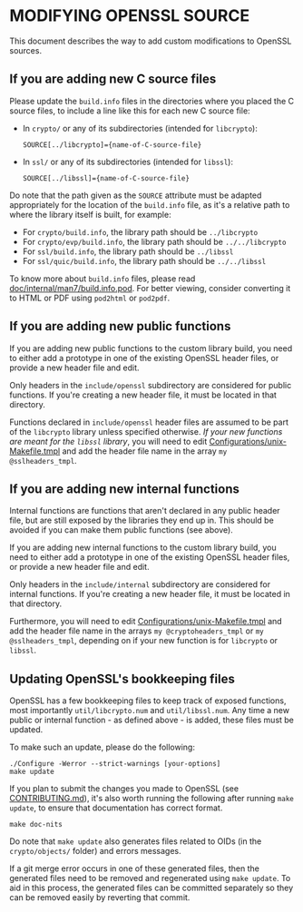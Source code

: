 MODIFYING OPENSSL SOURCE
========================

This document describes the way to add custom modifications to OpenSSL
sources.

If you are adding new C source files
------------------------------------

Please update the `build.info` files in the directories where you placed the
C source files, to include a line like this for each new C source file:

-   In `crypto/` or any of its subdirectories (intended for `libcrypto`):

        SOURCE[../libcrypto]={name-of-C-source-file}

-   In `ssl/` or any of its subdirectories (intended for `libssl`):

        SOURCE[../libssl]={name-of-C-source-file}

Do note that the path given as the `SOURCE` attribute must be adapted
appropriately for the location of the `build.info` file, as it's a relative
path to where the library itself is built, for example:

-   For `crypto/build.info`, the library path should be `../libcrypto`
-   For `crypto/evp/build.info`, the library path should be
    `../../libcrypto`
-   For `ssl/build.info`, the library path should be `../libssl`
-   For `ssl/quic/build.info`, the library path should be `../../libssl`

To know more about `build.info` files, please read [doc/internal/man7/build.info.pod].
For better viewing, consider converting it to HTML or PDF using `pod2html`
or `pod2pdf`.

If you are adding new public functions
--------------------------------------

If you are adding new public functions to the custom library build, you need to
either add a prototype in one of the existing OpenSSL header files, or
provide a new header file and edit.

Only headers in the `include/openssl` subdirectory are considered for public
functions.  If you're creating a new header file, it must be located in that
directory.

Functions declared in `include/openssl` header files are assumed to be part
of the `libcrypto` library unless specified otherwise.  *If your new
functions are meant for the `libssl` library*, you will need to edit
[Configurations/unix-Makefile.tmpl] and add the header file name in the
array `my @sslheaders_tmpl`.

If you are adding new internal functions
----------------------------------------

Internal functions are functions that aren't declared in any public header
file, but are still exposed by the libraries they end up in.  This should be
avoided if you can make them public functions (see above).

If you are adding new internal functions to the custom library build, you
need to either add a prototype in one of the existing OpenSSL header files,
or provide a new header file and edit.

Only headers in the `include/internal` subdirectory are considered for
internal functions.  If you're creating a new header file, it must be
located in that directory.

Furthermore, you will need to edit [Configurations/unix-Makefile.tmpl] and
add the header file name in the arrays `my @cryptoheaders_tmpl` or `my
@sslheaders_tmpl`, depending on if your new function is for `libcrypto` or
`libssl`.

Updating OpenSSL's bookkeeping files
------------------------------------

OpenSSL has a few bookkeeping files to keep track of exposed functions, most
importantly `util/libcrypto.num` and `util/libssl.num`.  Any time a new
public or internal function - as defined above - is added, these files must
be updated.

To make such an update, please do the following:

    ./Configure -Werror --strict-warnings [your-options]
    make update

If you plan to submit the changes you made to OpenSSL (see
[CONTRIBUTING.md]), it's also worth running the following after running
`make update`, to ensure that documentation has correct format.

    make doc-nits

Do note that `make update` also generates files related to OIDs (in the
`crypto/objects/`  folder) and errors messages.

If a git merge error occurs in one of these generated files, then the
generated files need to be removed and regenerated using `make update`.
To aid in this process, the generated files can be committed separately
so they can be removed easily by reverting that commit.

[doc/internal/man7/build.info.pod]: ./doc/internal/man7/build.info.pod
[Configurations/unix-Makefile.tmpl]: ./Configurations/unix-Makefile.tmpl
[CONTRIBUTING.md]: ./CONTRIBUTING.md
